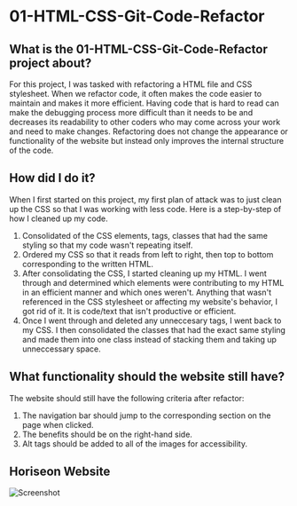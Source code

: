 # 01-HTML-CSS-Git-Code-Refactor

## What is the 01-HTML-CSS-Git-Code-Refactor project about?

For this project, I was tasked with refactoring a HTML file and CSS stylesheet.  When we refactor code, it often makes the code easier to maintain and makes it more efficient.  Having code that is hard to read can make the debugging process more difficult than it needs to be and decreases its readability to other coders who may come across your work and need to make changes.  Refactoring does not change the appearance or functionality of the website but instead only improves the internal structure of the code. 

## How did I do it?

When I first started on this project, my first plan of attack was to just clean up the CSS so that I was working with less code. Here is a step-by-step of how I cleaned up my code.
1. Consolidated of the CSS elements, tags, classes that had the same styling so that my code wasn't repeating itself.
2. Ordered my CSS so that it reads from left to right, then top to bottom corresponding to the written HTML.
3. After consolidating the CSS, I started cleaning up my HTML.  I went through and determined which elements were contributing to my HTML in an efficient manner and which ones weren't.  Anything that wasn't referenced in the CSS stylesheet or affecting my website's behavior, I got rid of it.  It is code/text that isn't productive or efficient.
4. Once I went through and deleted any unneccesary tags, I went back to my CSS.  I then consolidated the classes that had the exact same styling and made them into one class instead of stacking them and taking up unneccessary space.

## What functionality should the website still have?

The website should still have the following criteria after refactor:
1. The navigation bar should jump to the corresponding section on the page when clicked.
2. The benefits should be on the right-hand side.
3. Alt tags should be added to all of the images for accessibility.

## Horiseon Website
![Screenshot](https://github.com/k-ryanhunt/01-HTML-CSS-Git-Code-Refractor/blob/main/assets/images/Screenshot%20of%20Horiseon.png)
